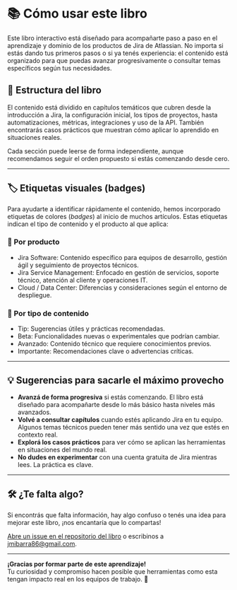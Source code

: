 # 📚 Cómo usar este libro

Este libro interactivo está diseñado para acompañarte paso a paso en el aprendizaje y dominio de los productos de Jira de Atlassian. No importa si estás dando tus primeros pasos o si ya tenés experiencia: el contenido está organizado para que puedas avanzar progresivamente o consultar temas específicos según tus necesidades.

## 🧭 Estructura del libro

El contenido está dividido en capítulos temáticos que cubren desde la introducción a Jira, la configuración inicial, los tipos de proyectos, hasta automatizaciones, métricas, integraciones y uso de la API. También encontrarás casos prácticos que muestran cómo aplicar lo aprendido en situaciones reales.

Cada sección puede leerse de forma independiente, aunque recomendamos seguir el orden propuesto si estás comenzando desde cero.

---

## 🏷️ Etiquetas visuales (badges)

Para ayudarte a identificar rápidamente el contenido, hemos incorporado etiquetas de colores (*badges*) al inicio de muchos artículos. Estas etiquetas indican el tipo de contenido y el producto al que aplica:

### 🔹 Por producto

- <span class="badge badge-jira">Jira Software</span>: Contenido específico para equipos de desarrollo, gestión ágil y seguimiento de proyectos técnicos.
- <span class="badge badge-jsm">Jira Service Management</span>: Enfocado en gestión de servicios, soporte técnico, atención al cliente y operaciones IT.
- <span class="badge badge-cloud">Cloud</span> / <span class="badge badge-dc">Data Center</span>: Diferencias y consideraciones según el entorno de despliegue.

### 🔸 Por tipo de contenido

- <span class="badge badge-tip">Tip</span>: Sugerencias útiles y prácticas recomendadas.
- <span class="badge badge-beta">Beta</span>: Funcionalidades nuevas o experimentales que podrían cambiar.
- <span class="badge badge-avanzado">Avanzado</span>: Contenido técnico que requiere conocimientos previos.
- <span class="badge badge-importante">Importante</span>: Recomendaciones clave o advertencias críticas.

---

## 💡 Sugerencias para sacarle el máximo provecho

- **Avanzá de forma progresiva** si estás comenzando. El libro está diseñado para acompañarte desde lo más básico hasta niveles más avanzados.
- **Volvé a consultar capítulos** cuando estés aplicando Jira en tu equipo. Algunos temas técnicos pueden tener más sentido una vez que estés en contexto real.
- **Explorá los casos prácticos** para ver cómo se aplican las herramientas en situaciones del mundo real.
- **No dudes en experimentar** con una cuenta gratuita de Jira mientras lees. La práctica es clave.

---

## 🛠️ ¿Te falta algo?

Si encontrás que falta información, hay algo confuso o tenés una idea para mejorar este libro, ¡nos encantaría que lo compartas!

[Abre un issue en el repositorio del libro](https://github.com/jmibarra/jira-interactivo/issues) o escribinos a [jmibarra86@gmail.com](mailto:jmibarra86@gmail.com).

---

**¡Gracias por formar parte de este aprendizaje!**  
Tu curiosidad y compromiso hacen posible que herramientas como esta tengan impacto real en los equipos de trabajo. 🙌